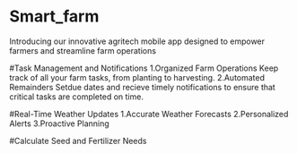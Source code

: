 # Smart_farm

Introducing our innovative agritech mobile app designed to empower farmers and streamline farm operations

#Task Management and Notifications
1.Organized Farm Operations
  Keep track of all your farm tasks, from planting to harvesting.
2.Automated Remainders
  Setdue dates and recieve timely notifications to ensure that critical tasks
  are completed on time.

#Real-Time Weather Updates
1.Accurate Weather Forecasts
2.Personalized Alerts
3.Proactive Planning

#Calculate Seed and Fertilizer Needs


